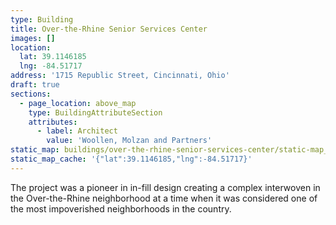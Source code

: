 ```yaml
---
type: Building
title: Over-the-Rhine Senior Services Center
images: []
location:
  lat: 39.1146185
  lng: -84.51717
address: '1715 Republic Street, Cincinnati, Ohio'
draft: true
sections:
  - page_location: above_map
    type: BuildingAttributeSection
    attributes:
      - label: Architect
        value: 'Woollen, Molzan and Partners'
static_map: buildings/over-the-rhine-senior-services-center/static-map_qqoieq
static_map_cache: '{"lat":39.1146185,"lng":-84.51717}'
---
```


The project was a pioneer in in-fill design creating a complex interwoven in the Over-the-Rhine neighborhood at a time when it was considered one of the most impoverished neighborhoods in the country.
